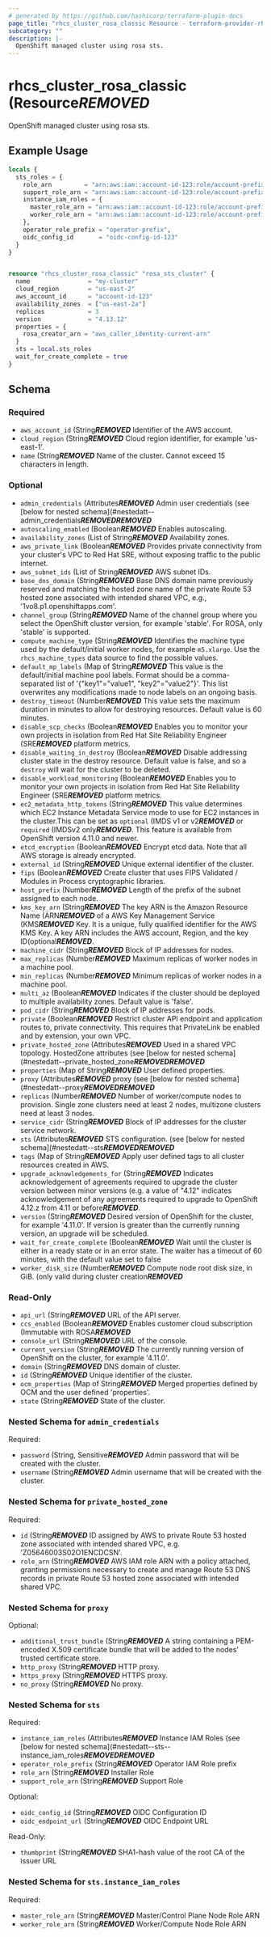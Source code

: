 ```yaml
---
# generated by https://github.com/hashicorp/terraform-plugin-docs
page_title: "rhcs_cluster_rosa_classic Resource - terraform-provider-rhcs"
subcategory: ""
description: |-
  OpenShift managed cluster using rosa sts.
---
```


# rhcs_cluster_rosa_classic (Resource***REMOVED***

OpenShift managed cluster using rosa sts.

## Example Usage

```terraform
locals {
  sts_roles = {
    role_arn         = "arn:aws:iam::account-id-123:role/account-prefix-Installer-Role",
    support_role_arn = "arn:aws:iam::account-id-123:role/account-prefix-Support-Role",
    instance_iam_roles = {
      master_role_arn = "arn:aws:iam::account-id-123:role/account-prefix-ControlPlane-Role",
      worker_role_arn = "arn:aws:iam::account-id-123:role/account-prefix-Worker-Role"
    },
    operator_role_prefix = "operator-prefix",
    oidc_config_id       = "oidc-config-id-123"
  }
}


resource "rhcs_cluster_rosa_classic" "rosa_sts_cluster" {
  name                = "my-cluster"
  cloud_region        = "us-east-2"
  aws_account_id      = "account-id-123"
  availability_zones  = ["us-east-2a"]
  replicas            = 3
  version             = "4.13.12"
  properties = {
    rosa_creator_arn = "aws_caller_identity-current-arn"
  }
  sts = local.sts_roles
  wait_for_create_complete = true
}
```

<!-- schema generated by tfplugindocs -->
## Schema

### Required

- `aws_account_id` (String***REMOVED*** Identifier of the AWS account.
- `cloud_region` (String***REMOVED*** Cloud region identifier, for example 'us-east-1'.
- `name` (String***REMOVED*** Name of the cluster. Cannot exceed 15 characters in length.

### Optional

- `admin_credentials` (Attributes***REMOVED*** Admin user credentials (see [below for nested schema](#nestedatt--admin_credentials***REMOVED******REMOVED***
- `autoscaling_enabled` (Boolean***REMOVED*** Enables autoscaling.
- `availability_zones` (List of String***REMOVED*** Availability zones.
- `aws_private_link` (Boolean***REMOVED*** Provides private connectivity from your cluster's VPC to Red Hat SRE, without exposing traffic to the public internet.
- `aws_subnet_ids` (List of String***REMOVED*** AWS subnet IDs.
- `base_dns_domain` (String***REMOVED*** Base DNS domain name previously reserved and matching the hosted zone name of the private Route 53 hosted zone associated with intended shared VPC, e.g., '1vo8.p1.openshiftapps.com'.
- `channel_group` (String***REMOVED*** Name of the channel group where you select the OpenShift cluster version, for example 'stable'. For ROSA, only 'stable' is supported.
- `compute_machine_type` (String***REMOVED*** Identifies the machine type used by the default/initial worker nodes, for example `m5.xlarge`. Use the `rhcs_machine_types` data source to find the possible values.
- `default_mp_labels` (Map of String***REMOVED*** This value is the default/initial machine pool labels. Format should be a comma-separated list of '{"key1"="value1", "key2"="value2"}'. This list overwrites any modifications made to node labels on an ongoing basis.
- `destroy_timeout` (Number***REMOVED*** This value sets the maximum duration in minutes to allow for destroying resources. Default value is 60 minutes.
- `disable_scp_checks` (Boolean***REMOVED*** Enables you to monitor your own projects in isolation from Red Hat Site Reliability Engineer (SRE***REMOVED*** platform metrics.
- `disable_waiting_in_destroy` (Boolean***REMOVED*** Disable addressing cluster state in the destroy resource. Default value is false, and so a `destroy` will wait for the cluster to be deleted.
- `disable_workload_monitoring` (Boolean***REMOVED*** Enables you to monitor your own projects in isolation from Red Hat Site Reliability Engineer (SRE***REMOVED*** platform metrics.
- `ec2_metadata_http_tokens` (String***REMOVED*** This value determines which EC2 Instance Metadata Service mode to use for EC2 instances in the cluster.This can be set as `optional` (IMDS v1 or v2***REMOVED*** or `required` (IMDSv2 only***REMOVED***. This feature is available from OpenShift version 4.11.0 and newer.
- `etcd_encryption` (Boolean***REMOVED*** Encrypt etcd data. Note that all AWS storage is already encrypted.
- `external_id` (String***REMOVED*** Unique external identifier of the cluster.
- `fips` (Boolean***REMOVED*** Create cluster that uses FIPS Validated / Modules in Process cryptographic libraries.
- `host_prefix` (Number***REMOVED*** Length of the prefix of the subnet assigned to each node.
- `kms_key_arn` (String***REMOVED*** The key ARN is the Amazon Resource Name (ARN***REMOVED*** of a AWS Key Management Service (KMS***REMOVED*** Key. It is a unique, fully qualified identifier for the AWS KMS Key. A key ARN includes the AWS account, Region, and the key ID(optional***REMOVED***.
- `machine_cidr` (String***REMOVED*** Block of IP addresses for nodes.
- `max_replicas` (Number***REMOVED*** Maximum replicas of worker nodes in a machine pool.
- `min_replicas` (Number***REMOVED*** Minimum replicas of worker nodes in a machine pool.
- `multi_az` (Boolean***REMOVED*** Indicates if the cluster should be deployed to multiple availability zones. Default value is 'false'.
- `pod_cidr` (String***REMOVED*** Block of IP addresses for pods.
- `private` (Boolean***REMOVED*** Restrict cluster API endpoint and application routes to, private connectivity. This requires that PrivateLink be enabled and by extension, your own VPC.
- `private_hosted_zone` (Attributes***REMOVED*** Used in a shared VPC topology. HostedZone attributes (see [below for nested schema](#nestedatt--private_hosted_zone***REMOVED******REMOVED***
- `properties` (Map of String***REMOVED*** User defined properties.
- `proxy` (Attributes***REMOVED*** proxy (see [below for nested schema](#nestedatt--proxy***REMOVED******REMOVED***
- `replicas` (Number***REMOVED*** Number of worker/compute nodes to provision. Single zone clusters need at least 2 nodes, multizone clusters need at least 3 nodes.
- `service_cidr` (String***REMOVED*** Block of IP addresses for the cluster service network.
- `sts` (Attributes***REMOVED*** STS configuration. (see [below for nested schema](#nestedatt--sts***REMOVED******REMOVED***
- `tags` (Map of String***REMOVED*** Apply user defined tags to all cluster resources created in AWS.
- `upgrade_acknowledgements_for` (String***REMOVED*** Indicates acknowledgement of agreements required to upgrade the cluster version between minor versions (e.g. a value of "4.12" indicates acknowledgement of any agreements required to upgrade to OpenShift 4.12.z from 4.11 or before***REMOVED***.
- `version` (String***REMOVED*** Desired version of OpenShift for the cluster, for example '4.11.0'. If version is greater than the currently running version, an upgrade will be scheduled.
- `wait_for_create_complete` (Boolean***REMOVED*** Wait until the cluster is either in a ready state or in an error state. The waiter has a timeout of 60 minutes, with the default value set to false
- `worker_disk_size` (Number***REMOVED*** Compute node root disk size, in GiB. (only valid during cluster creation***REMOVED***

### Read-Only

- `api_url` (String***REMOVED*** URL of the API server.
- `ccs_enabled` (Boolean***REMOVED*** Enables customer cloud subscription (Immutable with ROSA***REMOVED***
- `console_url` (String***REMOVED*** URL of the console.
- `current_version` (String***REMOVED*** The currently running version of OpenShift on the cluster, for example '4.11.0'.
- `domain` (String***REMOVED*** DNS domain of cluster.
- `id` (String***REMOVED*** Unique identifier of the cluster.
- `ocm_properties` (Map of String***REMOVED*** Merged properties defined by OCM and the user defined 'properties'.
- `state` (String***REMOVED*** State of the cluster.

<a id="nestedatt--admin_credentials"></a>
### Nested Schema for `admin_credentials`

Required:

- `password` (String, Sensitive***REMOVED*** Admin password that will be created with the cluster.
- `username` (String***REMOVED*** Admin username that will be created with the cluster.


<a id="nestedatt--private_hosted_zone"></a>
### Nested Schema for `private_hosted_zone`

Required:

- `id` (String***REMOVED*** ID assigned by AWS to private Route 53 hosted zone associated with intended shared VPC, e.g. 'Z05646003S02O1ENCDCSN'.
- `role_arn` (String***REMOVED*** AWS IAM role ARN with a policy attached, granting permissions necessary to create and manage Route 53 DNS records in private Route 53 hosted zone associated with intended shared VPC.


<a id="nestedatt--proxy"></a>
### Nested Schema for `proxy`

Optional:

- `additional_trust_bundle` (String***REMOVED*** A string containing a PEM-encoded X.509 certificate bundle that will be added to the nodes' trusted certificate store.
- `http_proxy` (String***REMOVED*** HTTP proxy.
- `https_proxy` (String***REMOVED*** HTTPS proxy.
- `no_proxy` (String***REMOVED*** No proxy.


<a id="nestedatt--sts"></a>
### Nested Schema for `sts`

Required:

- `instance_iam_roles` (Attributes***REMOVED*** Instance IAM Roles (see [below for nested schema](#nestedatt--sts--instance_iam_roles***REMOVED******REMOVED***
- `operator_role_prefix` (String***REMOVED*** Operator IAM Role prefix
- `role_arn` (String***REMOVED*** Installer Role
- `support_role_arn` (String***REMOVED*** Support Role

Optional:

- `oidc_config_id` (String***REMOVED*** OIDC Configuration ID
- `oidc_endpoint_url` (String***REMOVED*** OIDC Endpoint URL

Read-Only:

- `thumbprint` (String***REMOVED*** SHA1-hash value of the root CA of the issuer URL

<a id="nestedatt--sts--instance_iam_roles"></a>
### Nested Schema for `sts.instance_iam_roles`

Required:

- `master_role_arn` (String***REMOVED*** Master/Control Plane Node Role ARN
- `worker_role_arn` (String***REMOVED*** Worker/Compute Node Role ARN
